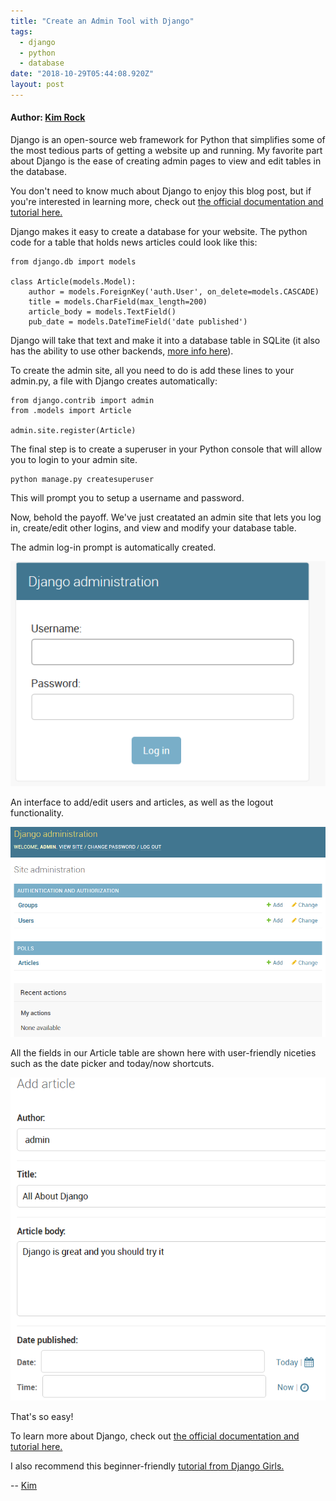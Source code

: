 ```yaml
---
title: "Create an Admin Tool with Django"
tags:
  - django
  - python
  - database
date: "2018-10-29T05:44:08.920Z"
layout: post
---
```

#### Author: [Kim Rock](https://github.com/lumosNox9)

Django is an open-source web framework for Python that simplifies some of the most tedious parts of getting a website up and running. My favorite part about Django is the ease of creating admin pages to view and edit tables in the database.

You don't need to know much about Django to enjoy this blog post, but if you're interested in learning more, check out [the official documentation and tutorial here.](https://docs.djangoproject.com/en/2.1/intro/tutorial01/) 

Django makes it easy to create a database for your website. The python code for a table that holds news articles could look like this:

```
from django.db import models

class Article(models.Model):
    author = models.ForeignKey('auth.User', on_delete=models.CASCADE)
    title = models.CharField(max_length=200)
    article_body = models.TextField()
    pub_date = models.DateTimeField('date published') 
```
Django will take that text and make it into a database table in SQLite (it also has the ability to use other backends, [more info here](https://docs.djangoproject.com/en/2.1/topics/install/#database-installation)).

To create the admin site, all you need to do is add these lines to your admin.py, a file with Django creates automatically:

```
from django.contrib import admin
from .models import Article

admin.site.register(Article)
```

The final step is to create a superuser in your Python console that will allow you to login to your admin site.

```
python manage.py createsuperuser
```
This will prompt you to setup a username and password.

Now, behold the payoff. We've just creatated an admin site that lets you log in, create/edit other logins, and view and modify your database table.

The admin log-in prompt is automatically created.

![The admin log-in prompt](/img/DjangoAdminLogin.PNG "The admin log-in prompt")

An interface to add/edit users and articles, as well as the logout functionality.

![The main admin site](/img/DjangoAdminMain.PNG "The main admin site")

All the fields in our Article table are shown here with user-friendly niceties such as the date picker and today/now shortcuts.

![Adding or editing an item in the database](/img/DjangoAdminAdd.PNG "Adding or editing an item in the database")

That's so easy!

To learn more about Django, check out [the official documentation and tutorial here.](https://docs.djangoproject.com/en/2.1/intro/tutorial01/) 

I also recommend this beginner-friendly [tutorial from Django Girls.](https://tutorial.djangogirls.org/en/django_admin/) 
     
-- [Kim](https://github.com/lumosNox9)
